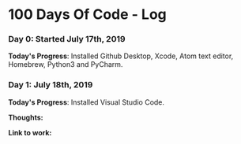 # 100 Days Of Code - Log

### Day 0: Started July 17th, 2019

**Today's Progress**: Installed Github Desktop, Xcode, Atom text editor, Homebrew, Python3 and PyCharm.

### Day 1: July 18th, 2019

**Today's Progress**: Installed Visual Studio Code.

**Thoughts:**

**Link to work:** 




